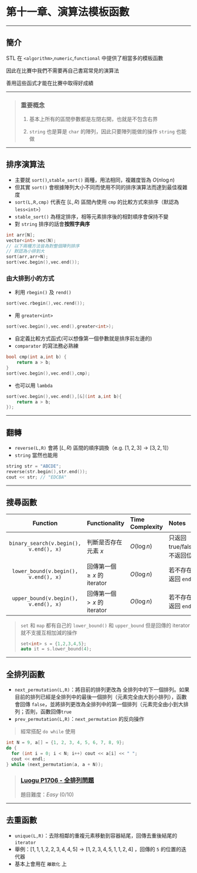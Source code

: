 # 第十一章、演算法模板函數

---

## 簡介
STL 在 `<algorithm>`,`numeric`,`functional` 中提供了相當多的模板函數

因此在比賽中我們不需要再自己書寫常見的演算法

善用這些函式才能在比賽中取得好成績

---

> ### 重要概念
>
> 1. 基本上所有的區間參數都是左閉右開，也就是不包含右界
>
> 2. `string` 也是算是 `char` 的陣列，因此只要陣列能做的操作 `string` 也能做

---

## 排序演算法
- 主要就 `sort()`,`stable_sort()` 兩種，用法相同，複雜度皆為 $O(n\log n)$
- 但其實 `sort()` 會根據陣列大小不同而使用不同的排序演算法而達到最佳複雜度
- `sort(L,R,cmp)` 代表在 $[L,R)$ 區間內使用 `cmp` 的比較方式來排序（默認為`less<int>`）
- `stable_sort()` 為穩定排序，相等元素排序後的相對順序會保持不變
- 對 `string` 排序的話會**按照字典序**


```cpp
int arr[N];
vector<int> vec(N);
// 以下兩種方法皆為對整個陣列排序
// 默認為小排到大
sort(arr,arr+N);
sort(vec.begin(),vec.end());
```

### 由大排到小的方式
- 利用 `rbegin()` 及 `rend()`
```cpp
sort(vec.rbegin(),vec.rend());
```
- 用 `greater<int>`
```cpp
sort(vec.begin(),vec.end(),greater<int>);
```
- 自定義比較方式函式(可以想像第一個參數就是排序前左邊的)
- `comparator` 的寫法務必熟練
```cpp
bool cmp(int a,int b) {
    return a > b;
}
sort(vec.begin(),vec.end(),cmp);
```
- 也可以用 `lambda`
```cpp
sort(vec.begin(),vec.end(),[&](int a,int b){
    return a > b;
});
```

---

## 翻轉
- `reverse(L,R)` 會將 $[L,R)$ 區間的順序調換（e.g. $[1,2,3]\rightarrow [3,2,1]$）
- `string` 當然也能用
```cpp
string str = "ABCDE";
reverse(str.begin(),str.end());
cout << str; // "EDCBA"
```

---

## 搜尋函數

| Function | Functionality | Time Complexity | Notes |
|:--------:|:-------------|:---------------|:-----|
| `binary_search(v.begin(), v.end(), x)` | 判斷是否存在元素 $x$ | $O(\log n)$ | 只返回 true/false，不返回位置 |
| `lower_bound(v.begin(), v.end(), x)` | 回傳第一個 $\geq x$ 的 iterator | $O(\log n)$ | 若不存在，返回 `end()` |
| `upper_bound(v.begin(), v.end(), x)` | 回傳第一個 $> x$ 的 iterator | $O(\log n)$ | 若不存在，返回 `end()` |

> `set` 和 `map` 都有自己的 `lower_bound()` 和 `upper_bound` 但是回傳的 iterator 就不支援互相加減的操作
>
> ```cpp
> set<int> s = {1,2,3,4,5};
> auto it = s.lower_bound(4);
> ```

---

## 全排列函數
- `next_permutation(L,R)`：將目前的排列更改為 全排列中的下一個排列。如果目前的排列已經是全排列中的最後一個排列（元素完全由大到小排列），函數會回傳 `false`，並將排列更改為全排列中的第一個排列（元素完全由小到大排列；否則，函數回傳`true`
- `prev_permutation(L,R)`：`next_permutation` 的反向操作
> 經常搭配 `do while` 使用
```cpp
int N = 9, a[] = {1, 2, 3, 4, 5, 6, 7, 8, 9};
do {
  for (int i = 0; i < N; i++) cout << a[i] << " ";
  cout << endl;
} while (next_permutation(a, a + N));
```

> ### [Luogu P1706 - 全排列問題](https://www.luogu.com.cn/problem/P1706)
>
> 題目難度：*Easy* $(0/10)$

---

## 去重函數
- `unique(L,R)`：去除相鄰的重複元素移動到容器結尾，回傳去重後結尾的 `iterator`
- 舉例：$[1,1,1,2,2,3,4,4,5]\rightarrow [1,2,3,4,5,1,1,2,4]$ ，回傳的 `5` 的位置的迭代器
- 基本上會用在 `離散化` 上



